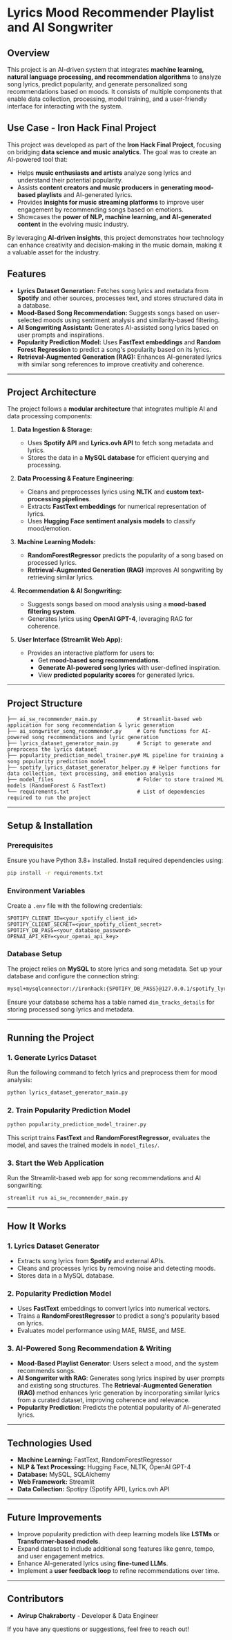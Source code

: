 # Lyrics Mood Recommender Playlist and AI Songwriter

## Overview
This project is an AI-driven system that integrates **machine learning, natural language processing, and recommendation algorithms** to analyze song lyrics, predict popularity, and generate personalized song recommendations based on moods. It consists of multiple components that enable data collection, processing, model training, and a user-friendly interface for interacting with the system.

## Use Case - Iron Hack Final Project
This project was developed as part of the **Iron Hack Final Project**, focusing on bridging **data science and music analytics**. The goal was to create an AI-powered tool that:
- Helps **music enthusiasts and artists** analyze song lyrics and understand their potential popularity.
- Assists **content creators and music producers** in **generating mood-based playlists** and AI-generated lyrics.
- Provides **insights for music streaming platforms** to improve user engagement by recommending songs based on emotions.
- Showcases the **power of NLP, machine learning, and AI-generated content** in the evolving music industry.

By leveraging **AI-driven insights**, this project demonstrates how technology can enhance creativity and decision-making in the music domain, making it a valuable asset for the industry.

## Features
- **Lyrics Dataset Generation:** Fetches song lyrics and metadata from **Spotify** and other sources, processes text, and stores structured data in a database.
- **Mood-Based Song Recommendation:** Suggests songs based on user-selected moods using sentiment analysis and similarity-based filtering.
- **AI Songwriting Assistant:** Generates AI-assisted song lyrics based on user prompts and inspirations.
- **Popularity Prediction Model:** Uses **FastText embeddings** and **Random Forest Regression** to predict a song's popularity based on its lyrics.
- **Retrieval-Augmented Generation (RAG):** Enhances AI-generated lyrics with similar song references to improve creativity and coherence.

---

## Project Architecture
The project follows a **modular architecture** that integrates multiple AI and data processing components:

1. **Data Ingestion & Storage:**
   - Uses **Spotify API** and **Lyrics.ovh API** to fetch song metadata and lyrics.
   - Stores the data in a **MySQL database** for efficient querying and processing.

2. **Data Processing & Feature Engineering:**
   - Cleans and preprocesses lyrics using **NLTK** and **custom text-processing pipelines**.
   - Extracts **FastText embeddings** for numerical representation of lyrics.
   - Uses **Hugging Face sentiment analysis models** to classify mood/emotion.

3. **Machine Learning Models:**
   - **RandomForestRegressor** predicts the popularity of a song based on processed lyrics.
   - **Retrieval-Augmented Generation (RAG)** improves AI songwriting by retrieving similar lyrics.

4. **Recommendation & AI Songwriting:**
   - Suggests songs based on mood analysis using a **mood-based filtering system**.
   - Generates lyrics using **OpenAI GPT-4**, leveraging RAG for coherence.

5. **User Interface (Streamlit Web App):**
   - Provides an interactive platform for users to:
     - Get **mood-based song recommendations**.
     - **Generate AI-powered song lyrics** with user-defined inspiration.
     - View **predicted popularity scores** for generated lyrics.

---

## Project Structure
```
├── ai_sw_recommender_main.py             # Streamlit-based web application for song recommendation & lyric generation
├── ai_songwriter_song_recommender.py     # Core functions for AI-powered song recommendations and lyric generation
├── lyrics_dataset_generator_main.py      # Script to generate and preprocess the lyrics dataset
├── popularity_prediction_model_trainer.py# ML pipeline for training a song popularity prediction model
├── spotify_lyrics_dataset_generator_helper.py # Helper functions for data collection, text processing, and emotion analysis
├── model_files                           # Folder to store trained ML models (RandomForest & FastText)
└── requirements.txt                      # List of dependencies required to run the project
```

---

## Setup & Installation
### Prerequisites
Ensure you have Python 3.8+ installed. Install required dependencies using:
```sh
pip install -r requirements.txt
```

### Environment Variables
Create a `.env` file with the following credentials:
```env
SPOTIFY_CLIENT_ID=<your_spotify_client_id>
SPOTIFY_CLIENT_SECRET=<your_spotify_client_secret>
SPOTIFY_DB_PASS=<your_database_password>
OPENAI_API_KEY=<your_openai_api_key>
```

### Database Setup
The project relies on **MySQL** to store lyrics and song metadata. Set up your database and configure the connection string:
```sh
mysql+mysqlconnector://ironhack:{SPOTIFY_DB_PASS}@127.0.0.1/spotify_lyrics_db
```
Ensure your database schema has a table named `dim_tracks_details` for storing processed song lyrics and metadata.

---

## Running the Project
### 1. Generate Lyrics Dataset
Run the following command to fetch lyrics and preprocess them for mood analysis:
```sh
python lyrics_dataset_generator_main.py
```

### 2. Train Popularity Prediction Model
```sh
python popularity_prediction_model_trainer.py
```
This script trains **FastText** and **RandomForestRegressor**, evaluates the model, and saves the trained models in `model_files/`.

### 3. Start the Web Application
Run the Streamlit-based web app for song recommendations and AI songwriting:
```sh
streamlit run ai_sw_recommender_main.py
```

---

## How It Works
### **1. Lyrics Dataset Generator**
- Extracts song lyrics from **Spotify** and external APIs.
- Cleans and processes lyrics by removing noise and detecting moods.
- Stores data in a MySQL database.

### **2. Popularity Prediction Model**
- Uses **FastText** embeddings to convert lyrics into numerical vectors.
- Trains a **RandomForestRegressor** to predict a song's popularity based on lyrics.
- Evaluates model performance using MAE, RMSE, and MSE.

### **3. AI-Powered Song Recommendation & Writing**
- **Mood-Based Playlist Generator**: Users select a mood, and the system recommends songs.
- **AI Songwriter with RAG**: Generates song lyrics inspired by user prompts and existing song structures. The **Retrieval-Augmented Generation (RAG)** method enhances lyric generation by incorporating similar lyrics from a curated dataset, improving coherence and relevance.
- **Popularity Prediction**: Predicts the potential popularity of AI-generated lyrics.

---

## Technologies Used
- **Machine Learning:** FastText, RandomForestRegressor
- **NLP & Text Processing:** Hugging Face, NLTK, OpenAI GPT-4
- **Database:** MySQL, SQLAlchemy
- **Web Framework:** Streamlit
- **Data Collection:** Spotipy (Spotify API), Lyrics.ovh API

---

## Future Improvements
- Improve popularity prediction with deep learning models like **LSTMs** or **Transformer-based models**.
- Expand dataset to include additional song features like genre, tempo, and user engagement metrics.
- Enhance AI-generated lyrics using **fine-tuned LLMs**.
- Implement a **user feedback loop** to refine recommendations over time.

---

## Contributors
- **Avirup Chakraborty** - Developer & Data Engineer

If you have any questions or suggestions, feel free to reach out!
